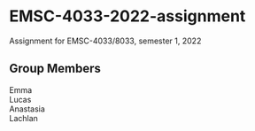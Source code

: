 # EMSC-4033-2022-assignment
Assignment for EMSC-4033/8033, semester 1, 2022

## Group Members
  Emma  
  Lucas  
  Anastasia  
  Lachlan    
